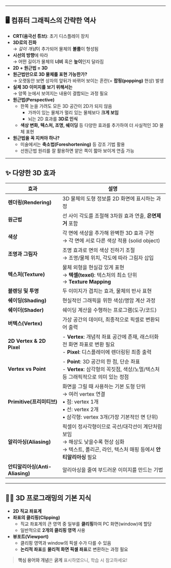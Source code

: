 
---
## 🖥️ 컴퓨터 그래픽스의 간략한 역사

- **CRT(음극선 튜브)**: 초기 디스플레이 장치
- **3D로의 진화**  
	  → *깊이 개념*이 추가되어 물체의 **볼륨**이 형성됨  
- **시선의 방향**에 따라  
	  → 어떤 길이가 물체의 **너비** 혹은 **높이**인지 달라짐  
- **2D + 원근법 = 3D**  
- **원근법만으로 3D 물체를 표현 가능한가?**  
	  → 오랫동안 보면 상자의 앞뒤가 바뀌어 보이는 혼란(= **팝핑(popping)** 현상) 발생  
- **실제 3D 이미지를 보기 위해서는**  
	  → 양쪽 눈에서 보여지는 내용이 결합되는 과정 필요  
- **원근법(Perspective)**  
	- 한쪽 눈을 가려도 모든 3D 공간이 2D가 되지 않음  
	    - 가까이 있는 물체가 멀리 있는 물체보다 **크게 보임**  
	    - 뇌는 2D 효과를 **3D로 인식**  
	- **색상 변화, 텍스처, 조명, 쉐이딩** 등 다양한 효과를 추가하여 더 사실적인 3D 물체 표현  
- **원근법을 꼭 지켜야 하나?**  
	- 미술에서는 **축소법(Foreshortening)** 등 강조 기법 활용  
	- 선원근법 원리를 잘 활용하면 얕은 쪽이 짧아 보이게 연출 가능

---

## ✨ 다양한 3D 효과

| 효과            | 설명 |
|----------------|------|
| **렌더링(Rendering)** | 3D 물체의 도형 정보를 2D 화면에 표시하는 과정 |
| **원근법** | 선 사이 각도를 조절해 3차원 효과 연출, **은면제거** 포함 |
| **색상** | 각 면에 색상을 추가해 완벽한 3D 효과 구현<br>→ 각 면에 서로 다른 색상 적용 (solid object) |
| **조명과 그림자** | 조명 효과로 면의 색상 진하기 조절<br>→ 조명/물체 위치, 각도에 따라 그림자 삽입 |
| **텍스처(Texture)** | 물체 외형을 현실감 있게 표현<br>→ **텍셀(texel)**: 텍스처의 최소 단위<br>→ **Texture Mapping** |
| **블렌딩 및 투명** | 두 이미지가 겹치는 효과, 물체의 반사 표현 |
| **쉐이딩(Shading)** | 현실적인 그래픽을 위한 색상/명암 계산 과정 |
| **쉐이더(Shader)** | 쉐이딩 계산을 수행하는 프로그램(도구/코드) |
| **버텍스(Vertex)** | 가상 공간의 데이터, 최종적으로 픽셀로 변환되어 출력 |
| **2D Vertex & 2D Pixel** | - **Vertex**: 개념적 좌표 공간에 존재, 래스터화 전 화면 좌표로 변환 필요<br>- **Pixel**: 디스플레이에 렌더링된 최종 출력 |
| **Vertex vs Point** | - **Point**: 3D 공간의 한 점, 단순 좌표<br>- **Vertex**: 삼각형의 꼭짓점, 색상/노멀/텍스처 등 그래픽적으로 의미 있는 정점 |
| **Primitive(프리미티브)** | 화면을 그릴 때 사용하는 기본 도형 단위<br>→ 여러 vertex 연결<br>• 점: vertex 1개<br>• 선: vertex 2개<br>• 삼각형: vertex 3개(가장 기본적인 면 단위) |
| **알리아싱(Aliasing)** | 픽셀이 정사각형이므로 곡선/대각선이 계단처럼 보임<br>→ 해상도 낮을수록 현상 심화<br>→ 텍스트, 폴리곤, 라인, 텍스처 매핑 등에서 **안티알리아싱** 필요 |
| **안티알리아싱(Anti-Aliasing)** | 알리아싱을 줄여 부드러운 이미지를 만드는 기법 |

---

## 🧑‍💻 3D 프로그래밍의 기본 지식

- **2D 직교 좌표계**  
- **좌표의 클리핑(Clipping)**  
	- 직교 좌표계의 큰 영역 중 일부를 **클리핑**하여 PC 화면(window)에 할당  
	- 일반적으로 **2개의 클리핑 영역** 사용  
- **뷰포트(Viewport)**  
	- 클리핑 영역과 window의 픽셀 수가 다를 수 있음  
	- **논리적 좌표**를 **물리적 화면 픽셀 좌표**로 변환하는 과정 필요

> **핵심 용어와 개념**은 **굵게** 표시하였으니, 학습 시 참고하세요!
